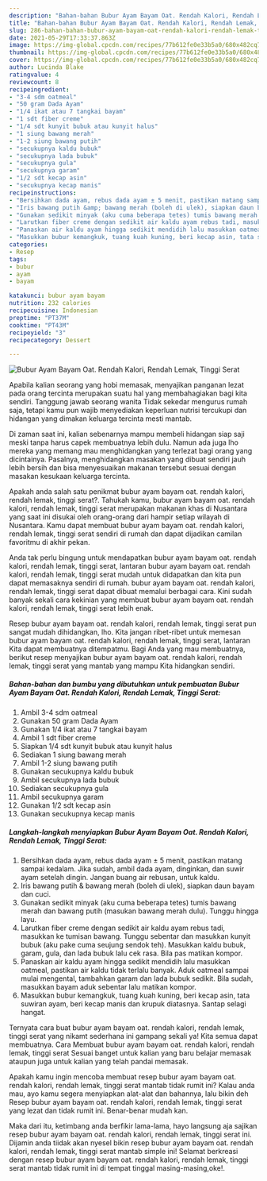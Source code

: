 ```yaml
---
description: "Bahan-bahan Bubur Ayam Bayam Oat. Rendah Kalori, Rendah Lemak, Tinggi Serat yang nikmat Untuk Jualan"
title: "Bahan-bahan Bubur Ayam Bayam Oat. Rendah Kalori, Rendah Lemak, Tinggi Serat yang nikmat Untuk Jualan"
slug: 286-bahan-bahan-bubur-ayam-bayam-oat-rendah-kalori-rendah-lemak-tinggi-serat-yang-nikmat-untuk-jualan
date: 2021-05-29T17:33:37.863Z
image: https://img-global.cpcdn.com/recipes/77b612fe0e33b5a0/680x482cq70/bubur-ayam-bayam-oat-rendah-kalori-rendah-lemak-tinggi-serat-foto-resep-utama.jpg
thumbnail: https://img-global.cpcdn.com/recipes/77b612fe0e33b5a0/680x482cq70/bubur-ayam-bayam-oat-rendah-kalori-rendah-lemak-tinggi-serat-foto-resep-utama.jpg
cover: https://img-global.cpcdn.com/recipes/77b612fe0e33b5a0/680x482cq70/bubur-ayam-bayam-oat-rendah-kalori-rendah-lemak-tinggi-serat-foto-resep-utama.jpg
author: Lucinda Blake
ratingvalue: 4
reviewcount: 8
recipeingredient:
- "3-4 sdm oatmeal"
- "50 gram Dada Ayam"
- "1/4 ikat atau 7 tangkai bayam"
- "1 sdt fiber creme"
- "1/4 sdt kunyit bubuk atau kunyit halus"
- "1 siung bawang merah"
- "1-2 siung bawang putih"
- "secukupnya kaldu bubuk"
- "secukupnya lada bubuk"
- "secukupnya gula"
- "secukupnya garam"
- "1/2 sdt kecap asin"
- "secukupnya kecap manis"
recipeinstructions:
- "Bersihkan dada ayam, rebus dada ayam ± 5 menit, pastikan matang sampai kedalam. Jika sudah, ambil dada ayam, dinginkan, dan suwir ayam setelah dingin. Jangan buang air rebusan, untuk kaldu."
- "Iris bawang putih &amp; bawang merah (boleh di ulek), siapkan daun bayam dan cuci."
- "Gunakan sedikit minyak (aku cuma beberapa tetes) tumis bawang merah dan bawang putih (masukan bawang merah dulu). Tunggu hingga layu."
- "Larutkan fiber creme dengan sedikit air kaldu ayam rebus tadi, masukkan ke tumisan bawang. Tunggu sebentar dan masukkan kunyit bubuk (aku pake cuma seujung sendok teh). Masukkan kaldu bubuk, garam, gula, dan lada bubuk lalu cek rasa. Bila pas matikan kompor."
- "Panaskan air kaldu ayam hingga sedikit mendidih lalu masukkan oatmeal, pastikan air kaldu tidak terlalu banyak. Aduk oatmeal sampai mulai mengental, tambahkan garam dan lada bubuk sedikit. Bila sudah, masukkan bayam aduk sebentar lalu matikan kompor."
- "Masukkan bubur kemangkuk, tuang kuah kuning, beri kecap asin, tata suwiran ayam, beri kecap manis dan krupuk diatasnya. Santap selagi hangat."
categories:
- Resep
tags:
- bubur
- ayam
- bayam

katakunci: bubur ayam bayam 
nutrition: 232 calories
recipecuisine: Indonesian
preptime: "PT37M"
cooktime: "PT43M"
recipeyield: "3"
recipecategory: Dessert

---
```



![Bubur Ayam Bayam Oat. Rendah Kalori, Rendah Lemak, Tinggi Serat](https://img-global.cpcdn.com/recipes/77b612fe0e33b5a0/680x482cq70/bubur-ayam-bayam-oat-rendah-kalori-rendah-lemak-tinggi-serat-foto-resep-utama.jpg)

Apabila kalian seorang yang hobi memasak, menyajikan panganan lezat pada orang tercinta merupakan suatu hal yang membahagiakan bagi kita sendiri. Tanggung jawab seorang  wanita Tidak sekedar mengurus rumah saja, tetapi kamu pun wajib menyediakan keperluan nutrisi tercukupi dan hidangan yang dimakan keluarga tercinta mesti mantab.

Di zaman  saat ini, kalian sebenarnya mampu membeli hidangan siap saji meski tanpa harus capek membuatnya lebih dulu. Namun ada juga lho mereka yang memang mau menghidangkan yang terlezat bagi orang yang dicintainya. Pasalnya, menghidangkan masakan yang dibuat sendiri jauh lebih bersih dan bisa menyesuaikan makanan tersebut sesuai dengan masakan kesukaan keluarga tercinta. 



Apakah anda salah satu penikmat bubur ayam bayam oat. rendah kalori, rendah lemak, tinggi serat?. Tahukah kamu, bubur ayam bayam oat. rendah kalori, rendah lemak, tinggi serat merupakan makanan khas di Nusantara yang saat ini disukai oleh orang-orang dari hampir setiap wilayah di Nusantara. Kamu dapat membuat bubur ayam bayam oat. rendah kalori, rendah lemak, tinggi serat sendiri di rumah dan dapat dijadikan camilan favoritmu di akhir pekan.

Anda tak perlu bingung untuk mendapatkan bubur ayam bayam oat. rendah kalori, rendah lemak, tinggi serat, lantaran bubur ayam bayam oat. rendah kalori, rendah lemak, tinggi serat mudah untuk didapatkan dan kita pun dapat memasaknya sendiri di rumah. bubur ayam bayam oat. rendah kalori, rendah lemak, tinggi serat dapat dibuat memalui berbagai cara. Kini sudah banyak sekali cara kekinian yang membuat bubur ayam bayam oat. rendah kalori, rendah lemak, tinggi serat lebih enak.

Resep bubur ayam bayam oat. rendah kalori, rendah lemak, tinggi serat pun sangat mudah dihidangkan, lho. Kita jangan ribet-ribet untuk memesan bubur ayam bayam oat. rendah kalori, rendah lemak, tinggi serat, lantaran Kita dapat membuatnya ditempatmu. Bagi Anda yang mau membuatnya, berikut resep menyajikan bubur ayam bayam oat. rendah kalori, rendah lemak, tinggi serat yang mantab yang mampu Kita hidangkan sendiri.

<!--inarticleads1-->

##### Bahan-bahan dan bumbu yang dibutuhkan untuk pembuatan Bubur Ayam Bayam Oat. Rendah Kalori, Rendah Lemak, Tinggi Serat:

1. Ambil 3-4 sdm oatmeal
1. Gunakan 50 gram Dada Ayam
1. Gunakan 1/4 ikat atau 7 tangkai bayam
1. Ambil 1 sdt fiber creme
1. Siapkan 1/4 sdt kunyit bubuk atau kunyit halus
1. Sediakan 1 siung bawang merah
1. Ambil 1-2 siung bawang putih
1. Gunakan secukupnya kaldu bubuk
1. Ambil secukupnya lada bubuk
1. Sediakan secukupnya gula
1. Ambil secukupnya garam
1. Gunakan 1/2 sdt kecap asin
1. Gunakan secukupnya kecap manis




<!--inarticleads2-->

##### Langkah-langkah menyiapkan Bubur Ayam Bayam Oat. Rendah Kalori, Rendah Lemak, Tinggi Serat:

1. Bersihkan dada ayam, rebus dada ayam ± 5 menit, pastikan matang sampai kedalam. Jika sudah, ambil dada ayam, dinginkan, dan suwir ayam setelah dingin. Jangan buang air rebusan, untuk kaldu.
1. Iris bawang putih &amp; bawang merah (boleh di ulek), siapkan daun bayam dan cuci.
1. Gunakan sedikit minyak (aku cuma beberapa tetes) tumis bawang merah dan bawang putih (masukan bawang merah dulu). Tunggu hingga layu.
1. Larutkan fiber creme dengan sedikit air kaldu ayam rebus tadi, masukkan ke tumisan bawang. Tunggu sebentar dan masukkan kunyit bubuk (aku pake cuma seujung sendok teh). Masukkan kaldu bubuk, garam, gula, dan lada bubuk lalu cek rasa. Bila pas matikan kompor.
1. Panaskan air kaldu ayam hingga sedikit mendidih lalu masukkan oatmeal, pastikan air kaldu tidak terlalu banyak. Aduk oatmeal sampai mulai mengental, tambahkan garam dan lada bubuk sedikit. Bila sudah, masukkan bayam aduk sebentar lalu matikan kompor.
1. Masukkan bubur kemangkuk, tuang kuah kuning, beri kecap asin, tata suwiran ayam, beri kecap manis dan krupuk diatasnya. Santap selagi hangat.




Ternyata cara buat bubur ayam bayam oat. rendah kalori, rendah lemak, tinggi serat yang nikamt sederhana ini gampang sekali ya! Kita semua dapat membuatnya. Cara Membuat bubur ayam bayam oat. rendah kalori, rendah lemak, tinggi serat Sesuai banget untuk kalian yang baru belajar memasak ataupun juga untuk kalian yang telah pandai memasak.

Apakah kamu ingin mencoba membuat resep bubur ayam bayam oat. rendah kalori, rendah lemak, tinggi serat mantab tidak rumit ini? Kalau anda mau, ayo kamu segera menyiapkan alat-alat dan bahannya, lalu bikin deh Resep bubur ayam bayam oat. rendah kalori, rendah lemak, tinggi serat yang lezat dan tidak rumit ini. Benar-benar mudah kan. 

Maka dari itu, ketimbang anda berfikir lama-lama, hayo langsung aja sajikan resep bubur ayam bayam oat. rendah kalori, rendah lemak, tinggi serat ini. Dijamin anda tiidak akan nyesel bikin resep bubur ayam bayam oat. rendah kalori, rendah lemak, tinggi serat mantab simple ini! Selamat berkreasi dengan resep bubur ayam bayam oat. rendah kalori, rendah lemak, tinggi serat mantab tidak rumit ini di tempat tinggal masing-masing,oke!.

